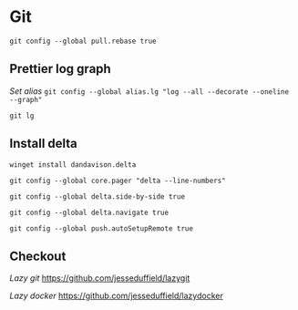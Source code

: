 # Git

`git config --global pull.rebase true`

## Prettier log graph
*Set alias*
`git config --global alias.lg "log --all --decorate --oneline --graph"`

`git lg`

## Install delta

`winget install dandavison.delta`

`git config --global core.pager "delta --line-numbers"`

`git config --global delta.side-by-side true`

`git config --global delta.navigate true`

`git config --global push.autoSetupRemote true`

## Checkout
*Lazy git*
https://github.com/jesseduffield/lazygit

*Lazy docker*
https://github.com/jesseduffield/lazydocker

